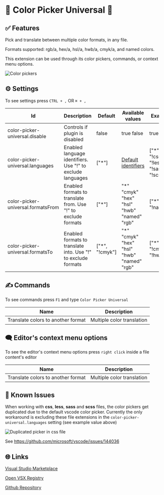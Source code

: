 # 🌌 Color Picker Universal 🌌

## ✅ Features

Pick and translate between multiple color formats, in any file.

Formats supported: rgb/a, hex/a, hsl/a, hwb/a, cmyk/a, and named colors.

This extension can be used through its color pickers, commands, or context menu options.

![Color pickers](images/demo.png)

## ⚙ Settings

To see settings press `CTRL + ,` OR `⌘ + ,`

| Id                                 | Description                                                   | Default         | Available values                                                                                            | Example                                   |
| ---------------------------------- | ------------------------------------------------------------- | --------------- | ----------------------------------------------------------------------------------------------------------- | ----------------------------------------- |
| color-picker-universal.disable     | Controls if plugin is disabled                                | false           | true false                                                                                                  | true                                      |
| color-picker-universal.languages   | Enabled language identifiers. Use "!" to exclude languages    | ["\*"]          | [Default identifiers](https://code.visualstudio.com/docs/languages/identifiers#_known-language-identifiers) | ["\*", "!css", "!less", "!sass", "!scss"] |
| color-picker-universal.formatsFrom | Enabled formats to translate from. Use "!" to exclude formats | ["\*"]          | "\*" "cmyk" "hex" "hsl" "hwb" "named" "rgb"                                                                 | ["*", "!named"]                           |
| color-picker-universal.formatsTo   | Enabled formats to translate into. Use "!" to exclude formats | ["\*", "!cmyk"] | "\*" "cmyk" "hex" "hsl" "hwb" "named" "rgb"                                                                 | ["*", "!cmyk", "!hwb"]                    |

## ✍ Commands

To see commands press `F1` and type `Color Picker Universal`

| Name                               | Description                |
| ---------------------------------- | -------------------------- |
| Translate colors to another format | Multiple color translation |

## 🗨 Editor's context menu options

To see the editor's context menu options press `right click` inside a file content's editor

| Name                               | Description                |
| ---------------------------------- | -------------------------- |
| Translate colors to another format | Multiple color translation |

## 🐞 Known Issues

When working with **css**, **less**, **sass** and **scss** files, the color pickers get duplicated due to the default vscode color picker. Currently the only workaround is excluding these file extensions in the `color-picker-universal.languages` setting (see example value above)

![Duplicated picker in css file](images/css-duplication.png)

See https://github.com/microsoft/vscode/issues/144036

## 🌐 Links

[Visual Studio Marketplace](https://marketplace.visualstudio.com/items?itemName=JeronimoEkerdt.color-picker-universal)

[Open VSX Registry](https://open-vsx.org/extension/JeronimoEkerdt/color-picker-universal)

[Github Repository](https://github.com/jeronimoek/color-picker-universal)
